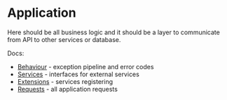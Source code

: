 ﻿# Application

Here should be all business logic and it should be a layer to communicate from API to other services or database.

Docs:
* [Behaviour](./Behaviour/README.md) - exception pipeline and error codes
* [Services](./Services/README.md) - interfaces for external services
* [Extensions](./Extensions/README.md) - services registering
* [Requests](./Requests/README.md) - all application requests
